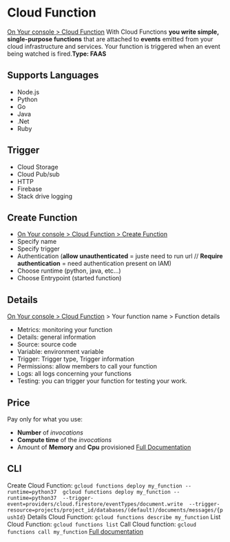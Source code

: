# Cloud Function
[On Your console > Cloud Function](https://console.cloud.google.com/functions/list)
With Cloud Functions **you write simple, single-purpose functions** that are attached to **events** emitted from your cloud infrastructure and services. Your function is triggered when an event being watched is fired.**Type: FAAS**
## Supports Languages
- Node.js
- Python
- Go
- Java
- .Net
- Ruby
## Trigger
- Cloud Storage
- Cloud Pub/sub
- HTTP
- Firebase
- Stack drive logging
## Create Function
- [On Your console > Cloud Function > Create Function](https://console.cloud.google.com/functions/add)
- Specify name
- Specify trigger
- Authentication (**allow unauthenticated** = juste need to run url // **Require authentication** = need authentication present on IAM)
- Choose runtime (python, java, etc...)
- Choose Entrypoint (started function)
## Details
[On Your console > Cloud Function](https://console.cloud.google.com/functions/list) > Your function name > Function details
- Metrics: monitoring your function
- Details: general information
- Source: source code
- Variable: environment variable
- Trigger:  Trigger type, Trigger information
- Permissions: allow members to call your function
- Logs: all logs concerning your functions
- Testing: you can trigger your function for testing your work.
## Price
Pay only for what you use:
- **Number** of _invocations_
- **Compute time** of the _invocations_
- Amount of **Memory** and **Cpu** provisioned
[Full Documentation](https://cloud.google.com/functions/pricing)
## CLI
Create Cloud Function: `gcloud functions deploy my_function --runtime=python37  gcloud functions deploy my_function --runtime=python37  --trigger-event=providers/cloud.firestore/eventTypes/document.write  --trigger-resource=projects/project_id/databases/(default)/documents/messages/{pushId}`
Details Cloud Function: `gcloud functions describe my_function`
List Cloud Function: `gcloud functions list`
Call Cloud function: `gcloud functions call my_function`
[Full documentation](https://cloud.google.com/sdk/gcloud/reference/functions)
